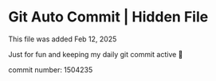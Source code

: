 # Git Auto Commit | Hidden File

This file was added Feb 12, 2025

Just for fun and keeping my daily git commit active 🤪

commit number: 1504235
